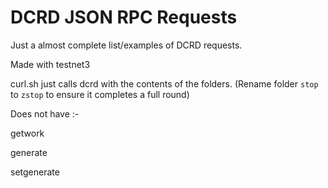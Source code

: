 # DCRD JSON RPC Requests

Just a almost complete list/examples of DCRD requests.

Made with testnet3


curl.sh just calls dcrd with the contents of the folders. (Rename folder `stop` to `zstop` to ensure it completes a full round)



Does not have :-

getwork

generate

setgenerate